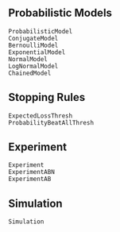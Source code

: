 ## Probabilistic Models

```@docs
ProbabilisticModel
ConjugateModel
BernoulliModel
ExponentialModel
NormalModel
LogNormalModel
ChainedModel
```

## Stopping Rules

```@docs
ExpectedLossThresh
ProbabilityBeatAllThresh
```

## Experiment

```@docs
Experiment
ExperimentABN
ExperimentAB
```

## Simulation

```@docs
Simulation
```
